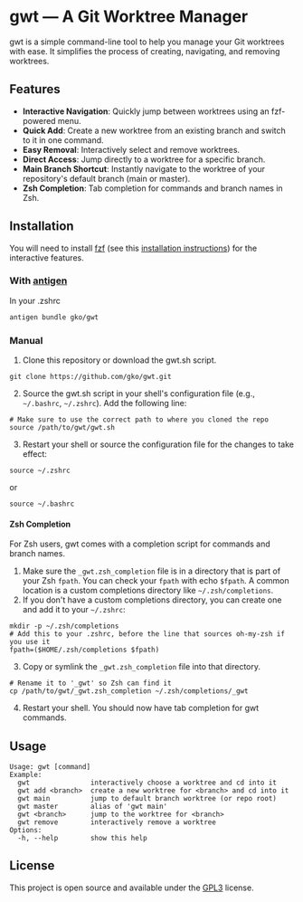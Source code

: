 # gwt — A Git Worktree Manager

gwt is a simple command-line tool to help you manage your Git worktrees with ease. It simplifies the process of creating, navigating, and removing worktrees.

## Features

* **Interactive Navigation**: Quickly jump between worktrees using an fzf-powered menu. 
* **Quick Add**: Create a new worktree from an existing branch and switch to it in one command. 
* **Easy Removal**: Interactively select and remove worktrees. 
* **Direct Access**: Jump directly to a worktree for a specific branch. 
* **Main Branch Shortcut**: Instantly navigate to the worktree of your repository's default branch (main or master). 
* **Zsh Completion**: Tab completion for commands and branch names in Zsh.

## Installation

You will need to install [fzf](https://github.com/junegunn/fzf) (see this [installation instructions](https://github.com/junegunn/fzf?tab=readme-ov-file#installation)) for the interactive features.

### With [antigen](https://github.com/zsh-users/antigen)

In your .zshrc
```sh
antigen bundle gko/gwt
```

### Manual

1. Clone this repository or download the gwt.sh script. 
```shell
git clone https://github.com/gko/gwt.git
```

2. Source the gwt.sh script in your shell's configuration file (e.g., `~/.bashrc`, `~/.zshrc`). Add the following line: 
```shell
# Make sure to use the correct path to where you cloned the repo 
source /path/to/gwt/gwt.sh
```

3. Restart your shell or source the configuration file for the changes to take effect: 
```shell
source ~/.zshrc 
```
or 
```shell
source ~/.bashrc
```

#### Zsh Completion

For Zsh users, gwt comes with a completion script for commands and branch names.

1. Make sure the `_gwt.zsh_completion` file is in a directory that is part of your Zsh `fpath`. You can check your `fpath` with echo `$fpath`. A common location is a custom completions directory like `~/.zsh/completions`. 
2. If you don't have a custom completions directory, you can create one and add it to your `~/.zshrc`: 
```shell
mkdir -p ~/.zsh/completions  
# Add this to your .zshrc, before the line that sources oh-my-zsh if you use it  
fpath=($HOME/.zsh/completions $fpath)
```

3. Copy or symlink the `_gwt.zsh_completion` file into that directory. 
```shell
# Rename it to '_gwt' so Zsh can find it 
cp /path/to/gwt/_gwt.zsh_completion ~/.zsh/completions/_gwt
```

4. Restart your shell. You should now have tab completion for gwt commands.

## Usage

```
Usage: gwt [command]
Example:
  gwt               interactively choose a worktree and cd into it
  gwt add <branch>  create a new worktree for <branch> and cd into it
  gwt main          jump to default branch worktree (or repo root)
  gwt master        alias of 'gwt main'
  gwt <branch>      jump to the worktree for <branch>
  gwt remove        interactively remove a worktree
Options:
  -h, --help        show this help
```

## License

This project is open source and available under the [GPL3](/LICENSE) license.
